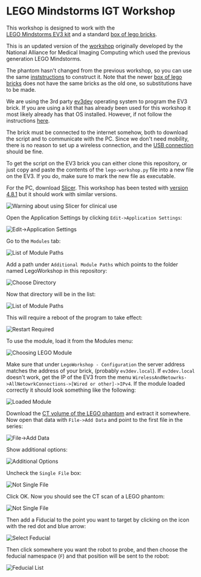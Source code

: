 LEGO Mindstorms IGT Workshop
============================

This workshop is designed to work with the  
[LEGO Mindstorms EV3 kit](https://shop.lego.com/en-GB/LEGO-MINDSTORMS-EV3-31313)
and a standard 
[box of lego bricks](https://shop.lego.com/en-GB/LEGO-Large-Creative-Brick-Box-10698). 

This is an updated version of the 
[workshop](https://na-mic.org/wiki/LEGO_IGT_and_Medical_Robotics_Tutorial)
originally developed by the National Alliance for Medical Imaging Computing
which used the previous generation LEGO Mindstorms.

The phantom hasn't changed from the previous workshop, so you can use the same 
[inststructions](https://na-mic.org/w/images/0/0d/LEGOIGTAndMedicalRoboticsTutorial_PhantomAssemblyInstructions.pdf)
to construct it. Note that the newer 
[box of lego bricks](https://shop.lego.com/en-GB/LEGO-Large-Creative-Brick-Box-10698)
does not have the same bricks as the old one, so substitutions have to be made.

We are using the 3rd party [ev3dev](http://www.ev3dev.org/) operating system 
to program the EV3 brick. If you are using a kit that has already been used for 
this workshop it most likely already has that OS installed. However, if not 
follow the instructions [here](http://www.ev3dev.org/docs/getting-started/).

The brick must be connected to the internet somehow, both to download the script
and to communicate with the PC. Since we don't need mobility, there is no reason
to set up a wireless connection, and the 
[USB connection](http://www.ev3dev.org/docs/tutorials/connecting-to-the-internet-via-usb/)
should be fine.

To get the script on the EV3 brick you can either clone this repository, or just
copy and paste the contents of the `lego-workshop.py` file into a new file on 
the EV3. If you do, make sure to mark the new file as executable.

For the PC, download [Slicer](https://www.slicer.org/). This workshop has been 
tested with [version 4.8.1](http://slicer.kitware.com/midas3/folder/4989)
but it should work with similar versions. 

![Warning about using Slicer for clinical use](Screenshots/01-ClinicalWarning.png)

Open the Application Settings by clicking `Edit->Application Settings`:

![Edit->Application Settings](Screenshots/02-AppSettings.png)

Go to the `Modules` tab:

![List of Module Paths](Screenshots/03-ModulesEmpty.png)

Add a path under `Additional Module Paths` which points to the folder named 
LegoWorkshop in this repository:

![Choose Directory](Screenshots/04-ChooseDirectory.png)

Now that directory will be in the list:

![List of Module Paths](Screenshots/05-ModulesFull.png)

This will require a reboot of the program to take effect:

![Restart Required](Screenshots/06-RestartRequired.png)

To use the module, load it from the Modules menu:

![Choosing LEGO Module](Screenshots/07-SelectingLEGOModule.png)

Make sure that under `LegoWorkshop - Configuration` 
the server address matches the address of your brick, (probably `ev3dev.local`).
If `ev3dev.local` doesn't work, get the IP of the EV3 from the menu 
`WirelessAndNetowrks->AllNetowrkConnections->[Wired or other]->IPv4`.
If the module loaded correctly it should look something like the following:

![Loaded Module](Screenshots/08-LoadedLEGOModule.png)

Download the 
[CT volume of the LEGO phantom](http://wiki.na-mic.org/Wiki/images/6/69/000003.SER.zip)
and extract it somewhere. Now open that data with `File->Add Data` and point to 
the first file in the series:

![File->Add Data](Screenshots/09-OpenFile.png)

Show additional options:

![Additional Options](Screenshots/10-ShowOptions.png)

Uncheck the `Single File` box:

![Not Single File](Screenshots/11-NotSingleFile.png)

Click OK. Now you should see the CT scan of a LEGO phantom:

![Not Single File](Screenshots/12-LEGOScanLoaded.png)

Then add a Fiducial to the point you want to target by clicking on the icon with
the red dot and blue arrow:

![Select Feducial](Screenshots/13-SelectFeducial.png)

Then click somewhere you want the robot to probe, and then choose the feducial 
namespace (`F`) and that position will be sent to the robot:

![Feducial List](Screenshots/14-FeducialList.png)
